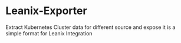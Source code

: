 # Leanix-Exporter

Extract Kubernetes Cluster data for different source and expose it is a simple format for Leanix Integration